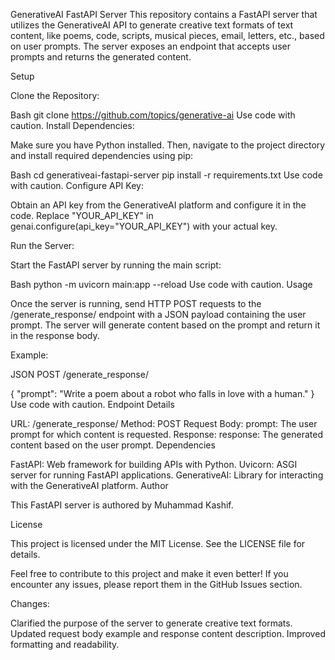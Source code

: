 GenerativeAI FastAPI Server
This repository contains a FastAPI server that utilizes the GenerativeAI API to generate creative text formats of text content, like poems, code, scripts, musical pieces, email, letters, etc.,  based on user prompts. The server exposes an endpoint that accepts user prompts and returns the generated content.

Setup

Clone the Repository:

Bash
git clone https://github.com/topics/generative-ai
Use code with caution.
Install Dependencies:

Make sure you have Python installed. Then, navigate to the project directory and install required dependencies using pip:

Bash
cd generativeai-fastapi-server
pip install -r requirements.txt
Use code with caution.
Configure API Key:

Obtain an API key from the GenerativeAI platform and configure it in the code. Replace "YOUR_API_KEY" in genai.configure(api_key="YOUR_API_KEY") with your actual key.

Run the Server:

Start the FastAPI server by running the main script:

Bash
python -m uvicorn main:app --reload
Use code with caution.
Usage

Once the server is running, send HTTP POST requests to the /generate_response/ endpoint with a JSON payload containing the user prompt. The server will generate content based on the prompt and return it in the response body.

Example:

JSON
POST /generate_response/

{
  "prompt": "Write a poem about a robot who falls in love with a human."
}
Use code with caution.
Endpoint Details

URL: /generate_response/
Method: POST
Request Body:
prompt: The user prompt for which content is requested.
Response:
response: The generated content based on the user prompt.
Dependencies

FastAPI: Web framework for building APIs with Python.
Uvicorn: ASGI server for running FastAPI applications.
GenerativeAI: Library for interacting with the GenerativeAI platform.
Author

This FastAPI server is authored by Muhammad Kashif.

License

This project is licensed under the MIT License. See the LICENSE file for details.

Feel free to contribute to this project and make it even better! If you encounter any issues, please report them in the GitHub Issues section.

Changes:

Clarified the purpose of the server to generate creative text formats.
Updated request body example and response content description.
Improved formatting and readability.